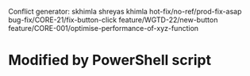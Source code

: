 Conflict generator:
skhimla shreyas khimla  hot-fix/no-ref/prod-fix-asap bug-fix/CORE-21/fix-button-click feature/WGTD-22/new-button feature/CORE-001/optimise-performance-of-xyz-function
# Modified by PowerShell script
